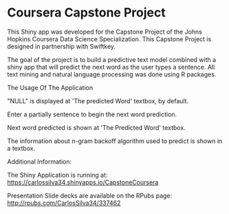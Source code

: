 # Coursera Capstone Project

This Shiny app was developed for the Capstone Project of the Johns Hopkins Coursera Data Science Specialization. This Capstone Project is designed in partnership with Swiftkey.

The goal of the project is to build a predictive text model combined with a shiny app that will predict the next word as the user types a sentence. All text mining and natural language processing was done using R packages.

The Usage Of The Application

"NULL" is displayed at 'The predicted Word' textbox, by default.

Enter a partially sentence to begin the next word prediction.

Next word predicted is shown at 'The Predicted Word' textbox.

The information about n-gram backoff algorithm used to predict is shown in a textbox.

Additional Information:

The Shiny Application is running at: https://carlossilva34.shinyapps.io/CapstoneCoursera

Presentation Slide decks are available on the RPubs page: http://rpubs.com/CarlosSilva34/337462
